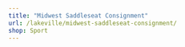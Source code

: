 ```yaml
---
title: "Midwest Saddleseat Consignment"
url: /lakeville/midwest-saddleseat-consignment/
shop: Sport
---
```

